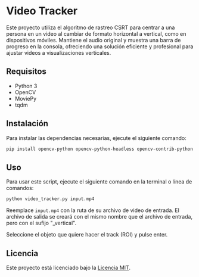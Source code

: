 # Video Tracker

Este proyecto utiliza el algoritmo de rastreo CSRT para centrar a una persona en un video al cambiar de formato horizontal a vertical, como en dispositivos móviles. Mantiene el audio original y muestra una barra de progreso en la consola, ofreciendo una solución eficiente y profesional para ajustar videos a visualizaciones verticales.

## Requisitos

- Python 3
- OpenCV
- MoviePy
- tqdm

## Instalación

Para instalar las dependencias necesarias, ejecute el siguiente comando:

```bash
pip install opencv-python opencv-python-headless opencv-contrib-python moviepy tqdm
```

## Uso

Para usar este script, ejecute el siguiente comando en la terminal o línea de comandos:

```bash
python video_tracker.py input.mp4
```

Reemplace `input.mp4` con la ruta de su archivo de video de entrada. El archivo de salida se creará con el mismo nombre que el archivo de entrada, pero con el sufijo "_vertical".

Seleccione el objeto que quiere hacer el track (ROI) y pulse enter.



## Licencia

Este proyecto está licenciado bajo la [Licencia MIT](LICENSE).
